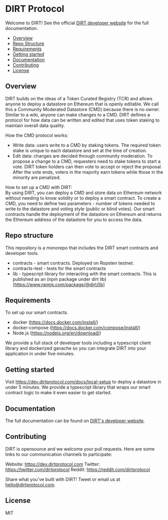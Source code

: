 
# DIRT Protocol
Welcome to DIRT! See the official [DIRT developer website](https://dev.dirtprotocol.com) for the full documentation.

* [Overview](#Overview)
* [Repo Structure](#Repo-structure)
* [Requirements](#Requirements)
* [Getting started](#Getting-started)
* [Documentation](#Documentation)
* [Contributing](#Contributing)
* [License](#license)

## Overview
DIRT builds on the ideas of a Token Curated Registry (TCR) and allows anyone to deploy a datastore on Ethereum that is openly editable. We call this a Community Moderated Datastore (CMD) because there is no owner. Similar to a wiki, anyone can make changes to a CMD. DIRT defines a protocol for how data can be written and edited that uses token staking to maintain overall data quality.  

How the CMD protocol works: 
* Write data: users write to a CMD by staking tokens. The required token stake is unique to each datastore and set at the time of creation.
* Edit data: changes are decided through community moderation. To propose a change to a CMD, requesters need to stake tokens to start a vote. DIRT token holders can then vote to accept or reject the proposal. After the vote ends, voters in the majority earn tokens while those in the minority are penalized.

How to set up a CMD with DIRT:  
By using DIRT, you can deploy a CMD and store data on Ethereum network without needing to know solidity or to deploy a smart contract. To create a CMD, you need to define two parameters - number of tokens needed to write to the datastore and voting style (public or blind votes). Our smart contracts handle the deployment of the datastore on Ethereum and returns the Ethereum address of the datastore for you to access the data.   

## Repo structure

This repository is a monorepo that includes the DIRT smart contracts and developer tools. 

* contracts - smart contracts. Deployed on Ropsten testnet.
* contracts-test - tests for the smart contracts
* lib - typescript library for interacting with the smart contracts. This is published as an (npm package under dirt lib)[https://www.npmjs.com/package/@dirt/lib]

## Requirements
To set up our smart contracts.
* docker (https://docs.docker.com/install/)
* docker-compose (https://docs.docker.com/compose/install/)
* Node.js (https://nodejs.org/en/download/)

 We provide a full stack of developer tools including a typescript client library and dockerized ganache so you can integrate DIRT into your application in under five minutes. 

## Getting started

Visit https://dev.dirtprotocol.com/docs/local-setup to deploy a datastore in under 5 minutes. We provide a typescript library that wraps our smart contract logic to make it even easier to get started. 

## Documentation
The full documentation can be found on [DIRT's developer website](https://dev.dirtprotocol.com). 

## Contributing
DIRT is opensource and we welcome your pull requests. Here are some links to our communication channels to participate:

Website: https://dev.dirtprotocol.com
Twitter: https://twitter.com/dirtprotocol
Reddit: https://reddit.com/dirtprotocol

Share what you've built with DIRT! Tweet or email us at <hello@dirtprotocol.com>.

## License
MIT